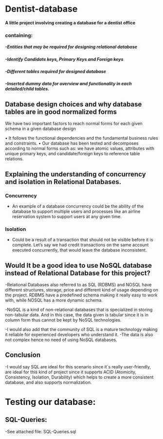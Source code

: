 # Dentist-database
#### A little project involving creating a database for a dentist office 
### containing: 

##### -Entities that may be required for designing relational database
##### -Identify Candidate keys, Primary Keys and Foreign keys
##### -Different tables required for designed database
##### -Inserted dummy data for overview and functionality in each detailed/child tables.

## Database design choices and why database tables are in good normalized forms

We have two important factors to reach normal forms for each given schema in a given database design

•	It follows the functional dependencies and the fundamental business rules and constraints.
•	Our database has been tested and decomposes according to normal forms such as: we have atomic values, attributes with unique primary keys, and candidate/foreign keys to reference table relations.



## Explaining the understanding of concurrency and isolation in Relational Databases.

### Concurrency
- An example of a database concurrency could be the ability of the database to support multiple users and processes like an airline reservation system to support users at any given time.

### Isolation
- Could be a result of a transaction that should not be visible before it is complete. Let’s say we had credit transactions on the same account executed concurrently, that would leave the database inconsistent.


## Would It be a good idea to use NoSQL database instead of Relational Database for this project? 

-Relational Databases also referred to as SQL (RDBMS) and NOSQL have different structures, storage, price and different kind of usage depending on the project. RDBMS have a predefined schema making it really easy to work with, while NOSQL has a more dynamic schema. 

-NoSQL is a kind of non-relational databases that is specialized in storing non-tabular data. And in this case, the data given is tabular since it is in column form thus cannot be kept by NoSQL technologies.

-I would also add that the community of SQL is a mature technology making it reliable for experienced developers who understand it.
-The data is also not complex hence no need of using NoSQL databases. 

## Conclusion
-I would say SQL are ideal for this scenario since it´s really user-friendly, are ideal for this kind of project since it supports ACID (Atomicity, Consistency, Isolation, Durability) which helps to create a more consistent database, and also supports normalization.

# Testing our database:
## SQL-Queries:

-See attached file:
SQL-Queries.sql
